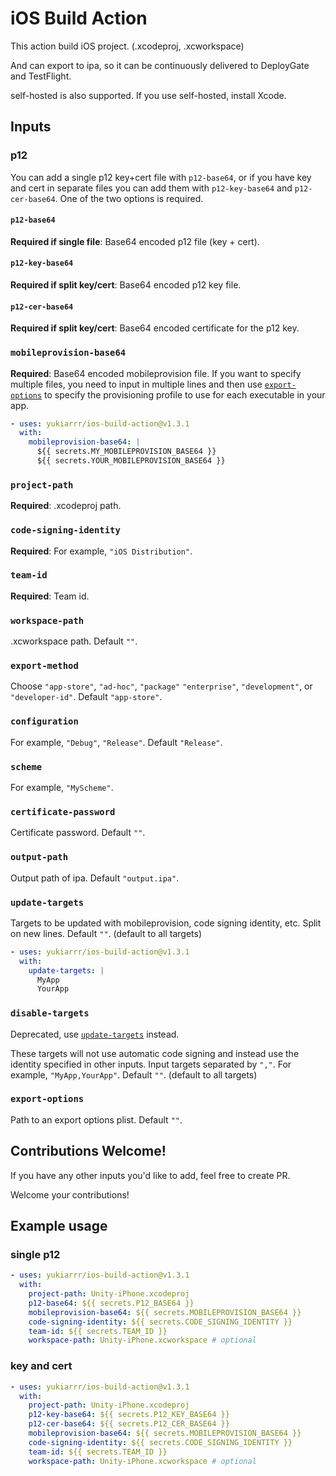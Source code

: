# iOS Build Action

This action build iOS project. (.xcodeproj, .xcworkspace)

And can export to ipa, so it can be continuously delivered to DeployGate and TestFlight.

self-hosted is also supported. If you use self-hosted, install Xcode.

## Inputs

### p12

You can add a single p12 key+cert file with `p12-base64`, or if you have key and cert in separate files you can add them with `p12-key-base64` and `p12-cer-base64`. One of the two options is required.

#### `p12-base64`

**Required if single file**: Base64 encoded p12 file (key + cert).

#### `p12-key-base64`

**Required if split key/cert**: Base64 encoded p12 key file.

#### `p12-cer-base64`

**Required if split key/cert**: Base64 encoded certificate for the p12 key.

### `mobileprovision-base64`

**Required**: Base64 encoded mobileprovision file. If you want to specify multiple files, you need to input in multiple lines and then use [`export-options`](#export-options) to specify the provisioning profile to use for each executable in your app.

```yaml
- uses: yukiarrr/ios-build-action@v1.3.1
  with:
    mobileprovision-base64: |
      ${{ secrets.MY_MOBILEPROVISION_BASE64 }}
      ${{ secrets.YOUR_MOBILEPROVISION_BASE64 }}
```

### `project-path`

**Required**: .xcodeproj path.

### `code-signing-identity`

**Required**: For example, `"iOS Distribution"`.

### `team-id`

**Required**: Team id.

### `workspace-path`

.xcworkspace path. Default `""`.

### `export-method`

Choose `"app-store"`, `"ad-hoc"`, `"package"` `"enterprise"`, `"development"`, or `"developer-id"`. Default `"app-store"`.

### `configuration`

For example, `"Debug"`, `"Release"`. Default `"Release"`.

### `scheme`

For example, `"MyScheme"`.

### `certificate-password`

Certificate password. Default `""`.

### `output-path`

Output path of ipa. Default `"output.ipa"`.

### `update-targets`

Targets to be updated with mobileprovision, code signing identity, etc. Split on new lines. Default `""`. (default to all targets)

```yaml
- uses: yukiarrr/ios-build-action@v1.3.1
  with:
    update-targets: |
      MyApp
      YourApp
```

### `disable-targets`

Deprecated, use [`update-targets`](#update-targets) instead.

These targets will not use automatic code signing and instead use the identity specified in other inputs. Input targets separated by `","`. For example, `"MyApp,YourApp"`. Default `""`. (default to all targets)

### `export-options`

Path to an export options plist. Default `""`.

## Contributions Welcome!

If you have any other inputs you'd like to add, feel free to create PR.

Welcome your contributions!

## Example usage

### single p12

```yaml
- uses: yukiarrr/ios-build-action@v1.3.1
  with:
    project-path: Unity-iPhone.xcodeproj
    p12-base64: ${{ secrets.P12_BASE64 }}
    mobileprovision-base64: ${{ secrets.MOBILEPROVISION_BASE64 }}
    code-signing-identity: ${{ secrets.CODE_SIGNING_IDENTITY }}
    team-id: ${{ secrets.TEAM_ID }}
    workspace-path: Unity-iPhone.xcworkspace # optional
```

### key and cert

```yaml
- uses: yukiarrr/ios-build-action@v1.3.1
  with:
    project-path: Unity-iPhone.xcodeproj
    p12-key-base64: ${{ secrets.P12_KEY_BASE64 }}
    p12-cer-base64: ${{ secrets.P12_CER_BASE64 }}
    mobileprovision-base64: ${{ secrets.MOBILEPROVISION_BASE64 }}
    code-signing-identity: ${{ secrets.CODE_SIGNING_IDENTITY }}
    team-id: ${{ secrets.TEAM_ID }}
    workspace-path: Unity-iPhone.xcworkspace # optional
```
